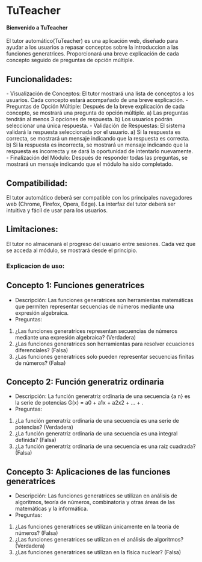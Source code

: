 # TuTeacher
<h4>Bienvenido a TuTeacher</h4>

El tutor automático(TuTeacher) es una aplicación web, diseñado para ayudar a los
usuarios a repasar conceptos sobre la introduccion a las funciones generatrices.
Proporcionará una breve explicación de cada concepto seguido de preguntas de
opción múltiple.

<h2>Funcionalidades:</h2>
- Visualización de Conceptos: El tutor mostrará una lista de conceptos a los
usuarios. Cada concepto estará acompañado de una breve explicación.
- Preguntas de Opción Múltiple: Después de la breve explicación de cada concepto,
se mostrará una pregunta de opción múltiple.
a) Las preguntas tendrán al menos 3 opciones de respuesta.
b) Los usuarios podrán seleccionar una única respuesta.
- Validación de Respuestas: El sistema validará la respuesta seleccionada por el
usuario.
a) Si la respuesta es correcta, se mostrará un mensaje indicando que la respuesta
es correcta.
b) Si la respuesta es incorrecta, se mostrará un mensaje indicando que la respuesta
es incorrecta y se dará la oportunidad de intentarlo nuevamente.
- Finalización del Módulo: Después de responder todas las preguntas, se mostrará
un mensaje indicando que el módulo ha sido completado.

<h2>Compatibilidad:</h2>
El tutor automático deberá ser compatible con los principales navegadores web
(Chrome, Firefox, Opera, Edge).
La interfaz del tutor deberá ser intuitiva y fácil de usar para los usuarios.

<h2>Limitaciones:</h2>

El tutor no almacenará el progreso del usuario entre sesiones. Cada vez que se
acceda al módulo, se mostrará desde el principio.

<h3>Explicacion de uso:</h3>

<h2>Concepto 1: Funciones generatrices</h2>

- Descripción: Las funciones generatrices son herramientas matemáticas que
permiten representar secuencias de números mediante una expresión algebraica.
- Preguntas:
1. ¿Las funciones generatrices representan secuencias de números mediante una
expresión algebraica? (Verdadera)
2. ¿Las funciones generatrices son herramientas para resolver ecuaciones
diferenciales? (Falsa)
3. ¿Las funciones generatrices solo pueden representar secuencias finitas de
números? (Falsa)

<h2>Concepto 2: Función generatriz ordinaria</h2>

- Descripción: La función generatriz ordinaria de una secuencia {a n} es la serie de
potencias G(x) = a0 + a1x + a2x2 + … + .
- Preguntas:
1. ¿La función generatriz ordinaria de una secuencia es una serie de potencias?
(Verdadera)
2. ¿La función generatriz ordinaria de una secuencia es una integral definida? (Falsa)
3. ¿La función generatriz ordinaria de una secuencia es una raíz cuadrada? (Falsa)

<h2>Concepto 3: Aplicaciones de las funciones generatrices</h2>

- Descripción: Las funciones generatrices se utilizan en análisis de algoritmos,
teoría de números, combinatoria y otras áreas de las matemáticas y la informática.
- Preguntas:
1. ¿Las funciones generatrices se utilizan únicamente en la teoría de números?
(Falsa)
2. ¿Las funciones generatrices se utilizan en el análisis de algoritmos? (Verdadera)
3. ¿Las funciones generatrices se utilizan en la física nuclear? (Falsa)

